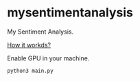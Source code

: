 # mysentimentanalysis

My Sentiment Analysis. 

[How it workds?](https://github.com/armandossrecife/mysentimentanalysis/blob/main/HowItWorks.md)

Enable GPU in your machine. 

```bash
python3 main.py
```
